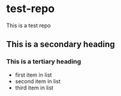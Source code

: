 # test-repo
This is a test repo
## This is a secondary heading
### This is a tertiary heading
* first item in list
* second item in list
* third item in list
